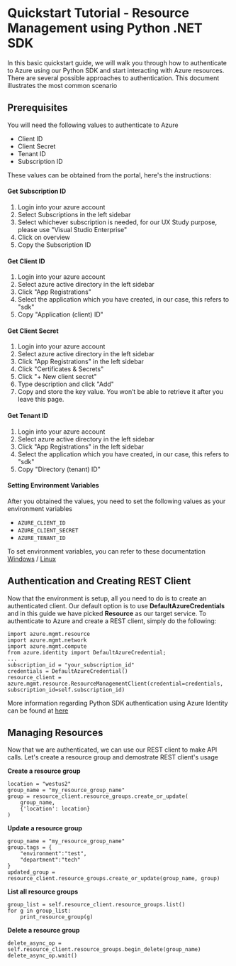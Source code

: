 # Quickstart Tutorial - Resource Management using Python .NET SDK

In this basic quickstart guide, we will walk you through how to authenticate to Azure using our Python SDK and start interacting with Azure resources. There are several possible approaches to authentication. This document illustrates the most common scenario

## Prerequisites
You will need the following values to authenticate to Azure
- Client ID
- Client Secret
- Tenant ID
- Subscription ID

These values can be obtained from the portal, here's the instructions:

#### Get Subscription ID
1. Login into your azure account
2. Select Subscriptions in the left sidebar
3. Select whichever subscription is needed, for our UX Study purpose, please use "Visual Studio Enterprise"
4. Click on overview
5. Copy the Subscription ID

#### Get Client ID
1. Login into your azure account
2. Select azure active directory in the left sidebar
3. Click "App Registrations"
4. Select the application which you have created, in our case, this refers to "sdk"
5. Copy "Application (client) ID"

#### Get Client Secret
1. Login into your azure account
2. Select azure active directory in the left sidebar
3. Click "App Registrations" in the left sidebar
4. Click "Certificates & Secrets"
5. Click "+ New client secret"
6. Type description and click "Add"
7. Copy and store the key value. You won’t be able to retrieve it after you leave this page.

#### Get Tenant ID
1. Login into your azure account
2. Select azure active directory in the left sidebar
3. Click "App Registrations" in the left sidebar
4. Select the application which you have created, in our case, this refers to "sdk"
5. Copy "Directory (tenant) ID"

#### Setting Environment Variables
After you obtained the values, you need to set the following values as your environment variables

-   `AZURE_CLIENT_ID`
-   `AZURE_CLIENT_SECRET`
-   `AZURE_TENANT_ID`

To set environment variables, you can refer to these documentation
[Windows](https://www.computerhope.com/issues/ch000549.htm) / [Linux](https://www.serverlab.ca/tutorials/linux/administration-linux/how-to-set-environment-variables-in-linux/)

## Authentication and Creating REST Client

Now that the environment is setup, all you need to do is to create an authenticated client. Our default option is to use **DefaultAzureCredentials** and in this guide we have picked **Resource** as our target service. To authenticate to Azure and create a REST client, simply do the following:
```
import azure.mgmt.resource
import azure.mgmt.network
import azure.mgmt.compute
from azure.identity import DefaultAzureCredential;
...
subscription_id = "your_subscription_id"
credentials = DefaultAzureCredential()
resource_client = azure.mgmt.resource.ResourceManagementClient(credential=credentials, subscription_id=self.subscription_id)
```

More information regarding Python SDK authentication using Azure Identity can be found at 
[here](https://docs.microsoft.com/en-us/python/api/overview/azure/identity-readme?view=azure-python) 

## Managing Resources

Now that we are authenticated, we can use our REST client to make API calls. Let's create a resource group and demostrate REST client's usage

**Create a resource group**

```
location = "westus2"
group_name = "my_resource_group_name"
group = resource_client.resource_groups.create_or_update(
    group_name,
    {'location': location}
)
```

**Update a resource group**

```
group_name = "my_resource_group_name"
group.tags = {
    "environment":"test",
    "department":"tech"
}
updated_group = resource_client.resource_groups.create_or_update(group_name, group)
```

**List all resource groups**

```
group_list = self.resource_client.resource_groups.list()
for g in group_list:
    print_resource_group(g)
```
**Delete a resource group**

```
delete_async_op = self.resource_client.resource_groups.begin_delete(group_name)
delete_async_op.wait()
```
